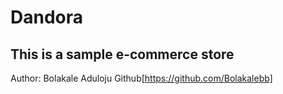 # Dandora
## This is a sample e-commerce store

Author: Bolakale Aduloju
Github[https://github.com/Bolakalebb]